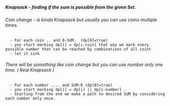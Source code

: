 
##### Knapsack - finding if the sum is possible from the given Set. 

###### Coin change - is kinda Knapsack but usually you can use coins multiple times. 
      - For each coin .. and 0-SUM.  (dp[0]=true)
      - you start marking dp[i] = dp[i-coin] that way we mark every possible number that can be reached by combinations of all coint
      - let it sink      

###### There will be something like coin change but you can use number only one time. ( Real Knapsack )
      - For each number .... and SUM-0 (dp[0]=true)
      - you start marking dp[i] = dp[i] || dp[i-number] .
      - Starting from the end we make a path to desired SUM by considering each number only once.
      
